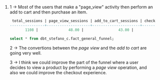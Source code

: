 1.
    1 -> Most of the users that make a "page_view" activity then perform an add to cart and then purchase an item.
    ```sql
     total_sessions | page_view_sessions | add_to_cart_sessions | checkout_sessions 
    ----------------+--------------------+----------------------+-------------------
           1108 |              48.00 |                43.00 |             36.00
    ```
    ```sql
    select * from dbt_stefano_c.fact_general_funnel;
    ```

    2 -> The convertions between the *page view* and the *add to cart* are going very well.

    3 -> I think we could improve the part of the funnel where a user decides to view a product by performing a *page view* operation, and also we could improve the checkout experience.